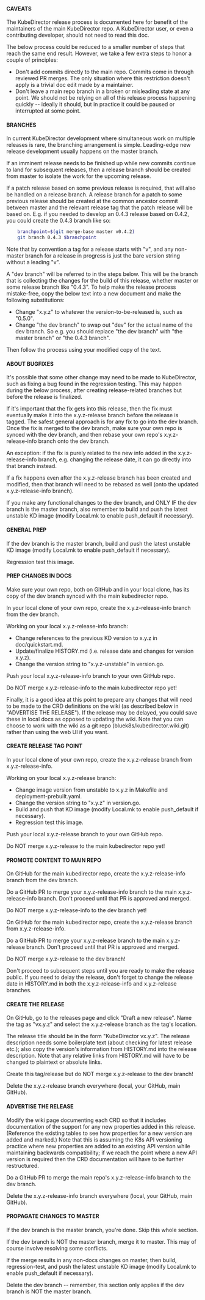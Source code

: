 #### CAVEATS

The KubeDirector release process is documented here for benefit of the maintainers of the main KubeDirector repo. A KubeDirector user, or even a contributing developer, should not need to read this doc.

The below process could be reduced to a smaller number of steps that reach the same end result. However, we take a few extra steps to honor a couple of principles:
* Don't add commits directly to the main repo. Commits come in through reviewed PR merges. The only situation where this restriction doesn't apply is a trivial doc edit made by a maintainer.
* Don't leave a main repo branch in a broken or misleading state at any point. We should not be relying on all of this release process happening quickly -- ideally it should, but in practice it could be paused or interrupted at some point.

#### BRANCHES

In current KubeDirector development where simultaneous work on multiple releases is rare, the branching arrangement is simple. Leading-edge new release development usually happens on the master branch.

If an imminent release needs to be finished up while new commits continue to land for subsequent releases, then a release branch should be created from master to isolate the work for the upcoming release.

If a patch release based on some previous release is required, that will also be handled on a release branch. A release branch for a patch to some previous release should be created at the common ancestor commit between master and the relevant release tag that the patch release will be based on. E.g. if you needed to develop an 0.4.3 release based on 0.4.2, you could create the 0.4.3 branch like so:
```bash
    branchpoint=$(git merge-base master v0.4.2)
    git branch 0.4.3 $branchpoint
```

Note that by convention a tag for a release starts with "v", and any non-master branch for a release in progress is just the bare version string without a leading "v".

A "dev branch" will be referred to in the steps below. This will be the branch that is collecting the changes for the build of this release, whether master or some release branch like "0.4.3". To help make the release process mistake-free, copy the below text into a new document and make the following substitutions:
* Change "x.y.z" to whatever the version-to-be-released is, such as "0.5.0".
* Change "the dev branch" to swap out "dev" for the actual name of the dev branch. So e.g. you should replace "the dev branch" with "the master branch" or "the 0.4.3 branch".

Then follow the process using your modified copy of the text.

#### ABOUT BUGFIXES

It's possible that some other change may need to be made to KubeDirector, such as fixing a bug found in the regression testing. This may happen during the below process, after creating release-related branches but before the release is finalized.

If it's important that the fix gets into this release, then the fix must eventually make it into the x.y.z-release branch before the release is tagged. The safest general approach is for any fix to go into the dev branch. Once the fix is merged to the dev branch, make sure your own repo is synced with the dev branch, and then rebase your own repo's x.y.z-release-info branch onto the dev branch.

An exception: if the fix is purely related to the new info added in the x.y.z-release-info branch, e.g. changing the release date, it can go directly into that branch instead.

If a fix happens even after the x.y.z-release branch has been created and modified, then that branch will need to be rebased as well (onto the updated x.y.z-release-info branch).

If you make any functional changes to the dev branch, and ONLY IF the dev branch is the master branch, also remember to build and push the latest unstable KD image (modify Local.mk to enable push_default if necessary).

#### GENERAL PREP

If the dev branch is the master branch, build and push the latest unstable KD image (modify Local.mk to enable push_default if necessary).

Regression test this image.

#### PREP CHANGES IN DOCS

Make sure your own repo, both on GitHub and in your local clone, has its copy of the dev branch synced with the main kubedirector repo.

In your local clone of your own repo, create the x.y.z-release-info branch from the dev branch.

Working on your local x.y.z-release-info branch:
* Change references to the previous KD version to x.y.z in doc/quickstart.md.
* Update/finalize HISTORY.md (i.e. release date and changes for version x.y.z).
* Change the version string to "x.y.z-unstable" in version.go.

Push your local x.y.z-release-info branch to your own GitHub repo.

Do NOT merge x.y.z-release-info to the main kubedirector repo yet!

Finally, it is a good idea at this point to prepare any changes that will need to be made to the CRD definitions on the wiki (as described below in "ADVERTISE THE RELEASE"). If the release may be delayed, you could save these in local docs as opposed to updating the wiki. Note that you can choose to work with the wiki as a git repo (bluek8s/kubedirector.wiki.git) rather than using the web UI if you want.

#### CREATE RELEASE TAG POINT

In your local clone of your own repo, create the x.y.z-release branch from x.y.z-release-info.

Working on your local x.y.z-release branch:
* Change image version from unstable to x.y.z in Makefile and deployment-prebuilt.yaml.
* Change the version string to "x.y.z" in version.go.
* Build and push that KD image (modify Local.mk to enable push_default if necessary).
* Regression test this image.

Push your local x.y.z-release branch to your own GitHub repo.

Do NOT merge x.y.z-release to the main kubedirector repo yet!

#### PROMOTE CONTENT TO MAIN REPO

On GitHub for the main kubedirector repo, create the x.y.z-release-info branch from the dev branch.

Do a GitHub PR to merge your x.y.z-release-info branch to the main x.y.z-release-info branch. Don't proceed until that PR is approved and merged.

Do NOT merge x.y.z-release-info to the dev branch yet!

On GitHub for the main kubedirector repo, create the x.y.z-release branch from x.y.z-release-info.

Do a GitHub PR to merge your x.y.z-release branch to the main x.y.z-release branch. Don't proceed until that PR is approved and merged.

Do NOT merge x.y.z-release to the dev branch!

Don't proceed to subsequent steps until you are ready to make the release public. If you need to delay the release, don't forget to change the release date in HISTORY.md in both the x.y.z-release-info and x.y.z-release branches.

#### CREATE THE RELEASE

On GitHub, go to the releases page and click "Draft a new release". Name the tag as "vx.y.z" and select the x.y.z-release branch as the tag's location.

The release title should be in the form "KubeDirector vx.y.z". The release description needs some boilerplate text (about checking for latest release etc.); also copy the version's information from HISTORY.md into the release description. Note that any relative links from HISTORY.md will have to be changed to plaintext or absolute links.

Create this tag/release but do NOT merge x.y.z-release to the dev branch!

Delete the x.y.z-release branch everywhere (local, your GitHub, main GitHub).

#### ADVERTISE THE RELEASE

Modify the wiki page documenting each CRD so that it includes documentation of the support for any new properties added in this release. (Reference the existing tables to see how properties for a new version are added and marked.) Note that this is assuming the K8s API versioning practice where new properties are added to an existing API version while maintaining backwards compatibility; if we reach the point where a new API version is required then the CRD documentation will have to be further restructured.

Do a GitHub PR to merge the main repo's x.y.z-release-info branch to the dev branch.

Delete the x.y.z-release-info branch everywhere (local, your GitHub, main GitHub).

#### PROPAGATE CHANGES TO MASTER

If the dev branch is the master branch, you're done. Skip this whole section.

If the dev branch is NOT the master branch, merge it to master. This may of course involve resolving some conflicts.

If the merge results in any non-docs changes on master, then build, regression-test, and push the latest unstable KD image (modify Local.mk to enable push_default if necessary).

Delete the dev branch -- remember, this section only applies if the dev branch is NOT the master branch.
